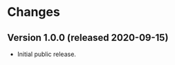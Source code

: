 <!--
Copyright (C) 2020 CESNET z.s.p.o.

oarepo-action is free software; you can redistribute it and/or modify it
under the terms of the MIT License; see LICENSE file for more details.
-->

# Changes

## Version 1.0.0 (released 2020-09-15)

- Initial public release.
